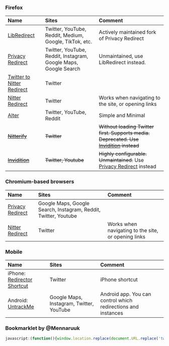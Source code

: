 ### Firefox
| Name                                                                                                | Sites                                                           | Comment                                                                                                                                       |
| :-------------------------------------------------------------------------------------------------- | :-------------------------------------------------------------- | :-------------------------------------------------------------------------------------------------------------------------------------------- |
| [LibRedirect](https://addons.mozilla.org/en-GB/firefox/addon/libredirect/)                         | Twitter, YouTube, Reddit, Medium, Google, TikTok, etc.        | Actively maintained fork of Privacy Redirect
| [Privacy Redirect](https://addons.mozilla.org/firefox/addon/privacy-redirect/)                      | Twitter, YouTube, Reddit, Instagram, Google Maps, Google Search | Unmaintained, use LibRedirect instead.                                                                                                        |
| [Twitter to Nitter Redirect](https://addons.mozilla.org/firefox/addon/twitter-to-nitter-redirect/)  | Twitter                                                         |                                                                                                                                               |
| [Nitter Redirect](https://addons.mozilla.org/firefox/addon/nitter-redirect/)                        | Twitter                                                         | Works when navigating to the site, or opening links                                                                                           |
| [Alter](https://addons.mozilla.org/firefox/addon/alter/)                                            | Twitter, YouTube, Reddit                                        | Simple and Minimal                                                                                                                            |
| ~~[Nitterify](https://addons.mozilla.org/firefox/addon/nitterify/)~~                                | ~~Twitter~~                                                     | ~~Without loading Twitter first. Supports media. Deprecated. Use [Invidition](https://addons.mozilla.org/firefox/addon/invidition/) instead~~ |
| ~~[Invidition](https://addons.mozilla.org/firefox/addon/invidition/)~~                              | ~~Twitter, Youtube~~                                            | ~~Highly configurable. Unmaintained.~~ Use [Privacy Redirect](https://addons.mozilla.org/firefox/addon/privacy-redirect/) instead             |

### Chromium-based browsers
| Name                                                                                                            | Sites                                                           | Comment                                             |
| :-------------------------------------------------------------------------------------------------------------- | :-------------------------------------------------------------- | :-------------------------------------------------- |
| [Privacy Redirect](https://chrome.google.com/webstore/detail/privacy-redirect/pmcmeagblkinmogikoikkdjiligflglb) | Google Maps, Google Search, Instagram, Reddit, Twitter, Youtube |                                                     |
| [Nitter Redirect](https://chrome.google.com/webstore/detail/nitter-redirect/mohaicophfnifehkkkdbcejkflmgfkof)   | Twitter                                                         | Works when navigating to the site, or opening links |

### Mobile
| Name                                                                                             | Sites                                    | Comment                                                       |
| :----------------------------------------------------------------------------------------------- | :--------------------------------------- | :------------------------------------------------------------ |
| iPhone: [Redirector Shortcut](https://www.icloud.com/shortcuts/3e90ac68c77b45eb82cb18dab519ff76) | Twitter                                  | iPhone shortcut                                               |
| Android: [UntrackMe](https://f-droid.org/packages/app.fedilab.nitterizeme/)                      | Google Maps, Instagram, Twitter, YouTube | Android app. You can control which redirections and instances |

### Bookmarklet by @Mennaruuk
```js
javascript:(function(){window.location.replace(document.URL.replace('twitter.com','nitter.net'))})()
```
